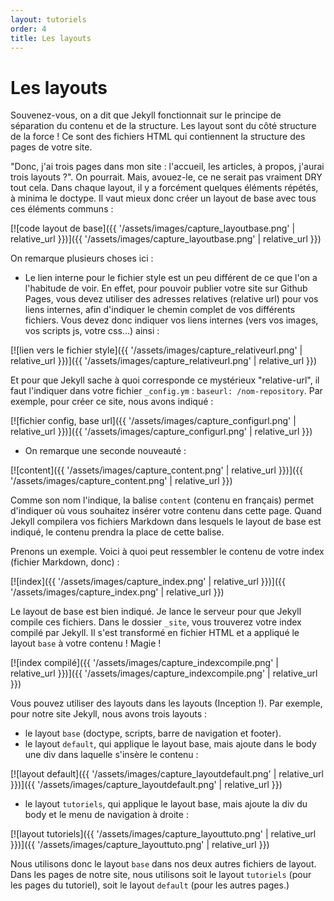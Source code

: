 ```yaml
---
layout: tutoriels
order: 4
title: Les layouts
---
```

# Les layouts

Souvenez-vous, on a dit que Jekyll fonctionnait sur le principe de séparation du contenu et de la structure. Les layout sont du côté structure de la force ! Ce sont des fichiers HTML qui contiennent la structure des pages de votre site. 

"Donc, j'ai trois pages dans mon site : l'accueil, les articles, à propos, j'aurai trois layouts ?". On pourrait. Mais, avouez-le, ce ne serait pas vraiment DRY tout cela. Dans chaque layout, il y a forcément quelques éléments répétés, à minima le doctype. Il vaut mieux donc créer un layout de base avec tous ces éléments communs :

[![code layout de base]({{ '/assets/images/capture_layoutbase.png' | relative_url }})]({{ '/assets/images/capture_layoutbase.png' | relative_url }})

On remarque plusieurs choses ici :

- Le lien interne pour le fichier style est un peu différent de ce que l'on a l'habitude de voir. En effet, pour pouvoir publier votre site sur Github Pages, vous devez utiliser des adresses relatives (relative url) pour vos liens internes, afin d'indiquer le chemin complet de vos différents fichiers. Vous devez donc indiquer vos liens internes (vers vos images, vos scripts js, votre css...) ainsi : 

[![lien vers le fichier style]({{ '/assets/images/capture_relativeurl.png' | relative_url }})]({{ '/assets/images/capture_relativeurl.png' | relative_url }})

Et pour que Jekyll sache à quoi corresponde ce mystérieux "relative-url", il faut l'indiquer dans votre fichier `_config.ym` : `baseurl: /nom-repository`. Par exemple, pour créer ce site, nous avons indiqué :

[![fichier config, base url]({{ '/assets/images/capture_configurl.png' | relative_url }})]({{ '/assets/images/capture_configurl.png' | relative_url }})


- On remarque une seconde nouveauté :

[![content]({{ '/assets/images/capture_content.png' | relative_url }})]({{ '/assets/images/capture_content.png' | relative_url }})

Comme son nom l'indique, la balise `content` (contenu en français) permet d'indiquer où vous souhaitez insérer votre contenu dans cette page. Quand Jekyll compilera vos fichiers Markdown dans lesquels le layout de base est indiqué, le contenu prendra la place de cette balise. 

Prenons un exemple. Voici à quoi peut ressembler le contenu de votre index (fichier Markdown, donc) :

[![index]({{ '/assets/images/capture_index.png' | relative_url }})]({{ '/assets/images/capture_index.png' | relative_url }})

Le layout de base est bien indiqué. Je lance le serveur pour que Jekyll compile ces fichiers. Dans le dossier `_site`, vous trouverez votre index compilé par Jekyll. Il s'est transformé en fichier HTML et a appliqué le layout `base` à votre contenu ! Magie !

[![index compilé]({{ '/assets/images/capture_indexcompile.png' | relative_url }})]({{ '/assets/images/capture_indexcompile.png' | relative_url }})

Vous pouvez utiliser des layouts dans les layouts (Inception !). Par exemple, pour notre site Jekyll, nous avons trois layouts :
- le layout `base` (doctype, scripts, barre de navigation et footer).
- le layout `default`, qui applique le layout base, mais ajoute dans le body une div dans laquelle s'insère le contenu :

[![layout default]({{ '/assets/images/capture_layoutdefault.png' | relative_url }})]({{ '/assets/images/capture_layoutdefault.png' | relative_url }})

- le layout `tutoriels`, qui applique le layout base, mais ajoute la div du body et le menu de navigation à droite :

[![layout tutoriels]({{ '/assets/images/capture_layouttuto.png' | relative_url }})]({{ '/assets/images/capture_layouttuto.png' | relative_url }})

Nous utilisons donc le layout `base` dans nos deux autres fichiers de layout. Dans les pages de notre site, nous utilisons soit le layout `tutoriels` (pour les pages du tutoriel), soit le layout `default` (pour les autres pages.)